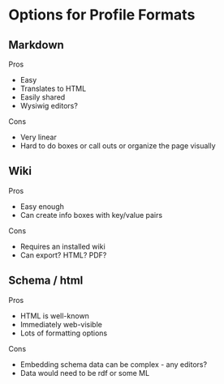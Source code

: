 
# Options for Profile Formats

## Markdown

Pros

- Easy
- Translates to HTML
- Easily shared
- Wysiwig editors?

Cons

- Very linear
- Hard to do boxes or call outs or organize the page visually

 
## Wiki

Pros

- Easy enough
- Can create info boxes with key/value pairs

Cons

- Requires an installed wiki
- Can export? HTML? PDF?

 
## Schema / html

Pros

- HTML is well-known
- Immediately web-visible
- Lots of formatting options

Cons

- Embedding schema data can be complex - any editors?
- Data would need to be rdf or some ML
